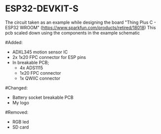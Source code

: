 # ESP32-DEVKIT-S

The circuit taken as an example while designing the board "Thing Plus C - ESP32 WROOM" (https://www.sparkfun.com/products/retired/18018)
This pcb scaled down using the components in the example schematic

#Added:

- ADXL345 motion sensor IC
- 2x 1x20 FPC connector for ESP pins
- In breakable PCB;
  - 4x ADS1115
  - 1x20 FPC connector
  - 1x QWIIC connector

#Changed:

- Battery socket breakable PCB
- My logo

#Removed:

- RGB led
- SD card
